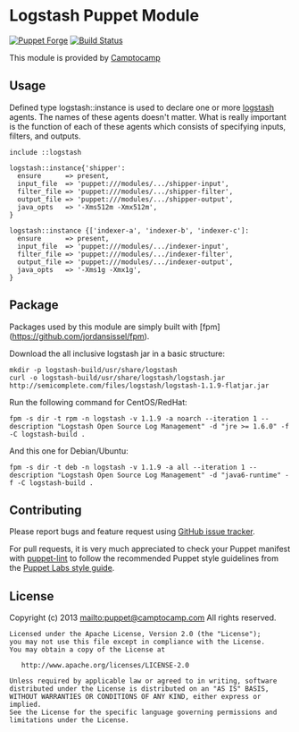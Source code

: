 # Logstash Puppet Module

[![Puppet Forge](http://img.shields.io/puppetforge/v/camptocamp/logstash.svg)](https://forge.puppetlabs.com/camptocamp/logstash)
[![Build Status](https://travis-ci.org/camptocamp/puppet-logstash.png?branch=master)](https://travis-ci.org/camptocamp/puppet-logstash)

This module is provided by [Camptocamp](http://www.camptocamp.com/)

## Usage

Defined type logstash::instance is used to declare one or more [logstash](http://logstash.net/) agents. The names of 
these agents doesn't matter. What is really important is the function of each of these agents 
which consists of specifying inputs, filters, and outputs.

    include ::logstash

    logstash::instance{'shipper':
      ensure      => present,
      input_file  => 'puppet:///modules/.../shipper-input',
      filter_file => 'puppet:///modules/.../shipper-filter',
      output_file => 'puppet:///modules/.../shipper-output',
      java_opts   => '-Xms512m -Xmx512m',
    }

    logstash::instance {['indexer-a', 'indexer-b', 'indexer-c']:
      ensure      => present,
      input_file  => 'puppet:///modules/.../indexer-input',
      filter_file => 'puppet:///modules/.../indexer-filter',
      output_file => 'puppet:///modules/.../indexer-output',
      java_opts   => '-Xms1g -Xmx1g',
    }

## Package

Packages used by this module are simply built with [fpm] (https://github.com/jordansissel/fpm).

Download the all inclusive logstash jar in a basic structure:

    mkdir -p logstash-build/usr/share/logstash
    curl -o logstash-build/usr/share/logstash/logstash.jar http://semicomplete.com/files/logstash/logstash-1.1.9-flatjar.jar

Run the following command for CentOS/RedHat:

    fpm -s dir -t rpm -n logstash -v 1.1.9 -a noarch --iteration 1 --description "Logstash Open Source Log Management" -d "jre >= 1.6.0" -f -C logstash-build .

And this one for Debian/Ubuntu:

    fpm -s dir -t deb -n logstash -v 1.1.9 -a all --iteration 1 --description "Logstash Open Source Log Management" -d "java6-runtime" -f -C logstash-build .
 
## Contributing

Please report bugs and feature request using [GitHub issue
tracker](https://github.com/camptocamp/puppet-logstash/issues).

For pull requests, it is very much appreciated to check your Puppet manifest
with [puppet-lint](http://puppet-lint.com/) to follow the recommended Puppet style guidelines from the
[Puppet Labs style guide](http://docs.puppetlabs.com/guides/style_guide.html).
 
## License

Copyright (c) 2013 <mailto:puppet@camptocamp.com> All rights reserved.

    Licensed under the Apache License, Version 2.0 (the "License");
    you may not use this file except in compliance with the License.
    You may obtain a copy of the License at

       http://www.apache.org/licenses/LICENSE-2.0

    Unless required by applicable law or agreed to in writing, software
    distributed under the License is distributed on an "AS IS" BASIS,
    WITHOUT WARRANTIES OR CONDITIONS OF ANY KIND, either express or implied.
    See the License for the specific language governing permissions and
    limitations under the License.
